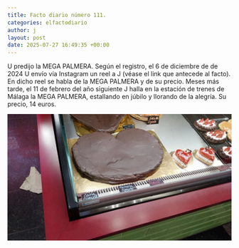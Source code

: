 ```yaml
---
title: Facto diario número 111.
categories: elfactodiario
author: j
layout: post
date: 2025-07-27 16:49:35 +00:00
---
```

U predijo la MEGA PALMERA. Según el registro, el 6 de diciembre de de 2024 U envío vía Instagram un reel a J (véase el link que antecede al facto). En dicho reel se habla de la MEGA PALMERA y de su precio. Meses más tarde, el 11 de febrero del año siguiente J halla en la estación de trenes de Málaga la MEGA PALMERA, estallando en júbilo y llorando de la alegría. Su precio, 14 euros.

![2025_07_27_16_49_52_untitled-1.webp](assets/2025_07_27_16_49_52_untitled-1.webp)
